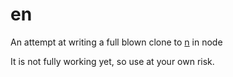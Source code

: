 # en

An attempt at writing a full blown clone to [n](https://github.com/visionmedia/n.git) in node

It is not fully working yet, so use at your own risk.
